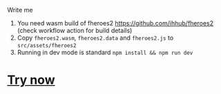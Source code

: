 Write me

1. You need wasm build of fheroes2 https://github.com/ihhub/fheroes2 (check workflow action for build details)
2. Copy `fheroes2.wasm`, `fheroes2.data` and `fheroes2.js` to `src/assets/fheroes2`
3. Running in dev mode is standard `npm install && npm run dev`

[Try now](http://)
=========
